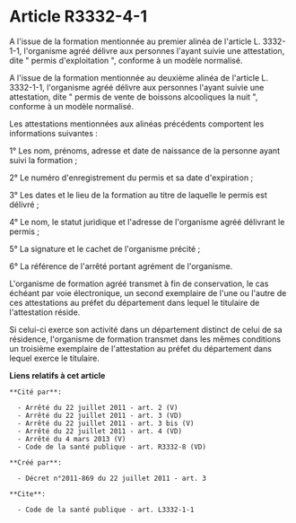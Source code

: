 # Article R3332-4-1

A l'issue de la formation mentionnée au premier alinéa de l'article L. 3332-1-1, l'organisme agréé délivre aux personnes
l'ayant suivie une attestation, dite " permis d'exploitation ", conforme à un modèle normalisé. 

A l'issue de la formation mentionnée au deuxième alinéa de l'article L. 3332-1-1, l'organisme agréé délivre aux personnes
l'ayant suivie une attestation, dite " permis de vente de boissons alcooliques la nuit ", conforme à un modèle normalisé. 

Les attestations mentionnées aux alinéas précédents comportent les informations suivantes : 

1° Les nom, prénoms, adresse et date de naissance de la personne ayant suivi la formation ; 

2° Le numéro d'enregistrement du permis et sa date d'expiration ; 

3° Les dates et le lieu de la formation au titre de laquelle le permis est délivré ; 

4° Le nom, le statut juridique et l'adresse de l'organisme agréé délivrant le permis ; 

5° La signature et le cachet de l'organisme précité ; 

6° La référence de l'arrêté portant agrément de l'organisme. 

L'organisme de formation agréé transmet à fin de conservation, le cas échéant par voie électronique, un second exemplaire de
l'une ou l'autre de ces attestations au préfet du département dans lequel le titulaire de l'attestation réside. 

Si celui-ci exerce son activité dans un département distinct de celui de sa résidence, l'organisme de formation transmet dans
les mêmes conditions un troisième exemplaire de l'attestation au préfet du département dans lequel exerce le titulaire.

**Liens relatifs à cet article**

	**Cité par**:

	  - Arrêté du 22 juillet 2011 - art. 2 (V)
	  - Arrêté du 22 juillet 2011 - art. 3 (VD)
	  - Arrêté du 22 juillet 2011 - art. 3 bis (V)
	  - Arrêté du 22 juillet 2011 - art. 4 (VD)
	  - Arrêté du 4 mars 2013 (V)
	  - Code de la santé publique - art. R3332-8 (VD)

	**Créé par**:

	  - Décret n°2011-869 du 22 juillet 2011 - art. 3

	**Cite**:

	  - Code de la santé publique - art. L3332-1-1
